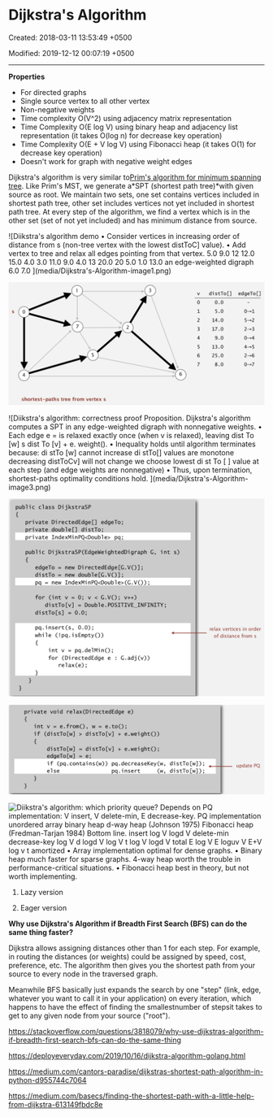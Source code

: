 # Dijkstra's Algorithm

Created: 2018-03-11 13:53:49 +0500

Modified: 2019-12-12 00:07:19 +0500

---

**Properties**
-   For directed graphs
-   Single source vertex to all other vertex
-   Non-negative weights
-   Time complexity O(V^2) using adjacency matrix representation
-   Time Complexity O(E log V) using binary heap and adjacency list representation (it takes O(log n) for decrease key operation)
-   Time Complexity O(E + V log V) using Fibonacci heap (it takes O(1) for decrease key operation)
-   Doesn't work for graph with negative weight edges



Dijkstra's algorithm is very similar to[Prim's algorithm for minimum spanning tree](https://www.geeksforgeeks.org/archives/27455). Like Prim's MST, we generate a*SPT (shortest path tree)*with given source as root. We maintain two sets, one set contains vertices included in shortest path tree, other set includes vertices not yet included in shortest path tree. At every step of the algorithm, we find a vertex which is in the other set (set of not yet included) and has minimum distance from source.





![Diikstra's algorithm demo • Consider vertices in increasing order of distance from s (non-tree vertex with the lowest distToC] value). • Add vertex to tree and relax all edges pointing from that vertex. 5.0 9.0 12 12.0 15.0 4.0 3.0 11.0 9.0 4.0 13 20.0 20 5.0 1.0 13.0 an edge-weighted digraph 6.0 7.0 ](media/Dijkstra's-Algorithm-image1.png)



![](media/Dijkstra's-Algorithm-image2.png)



![Diikstra's algorithm: correctness proof Proposition. Dijkstra's algorithm computes a SPT in any edge-weighted digraph with nonnegative weights. • Each edge e = is relaxed exactly once (when v is relaxed), leaving dist To [w] s dist To [v] + e. weight(). • Inequality holds until algorithm terminates because: di stTo [w] cannot increase di stTo[] values are monotone decreasing distToCv] will not change we choose lowest di st To [ ] value at each step (and edge weights are nonnegative) • Thus, upon termination, shortest-paths optimality conditions hold. ](media/Dijkstra's-Algorithm-image3.png)



![public class Di jkstraSP private Di rectedEdge[] edgeTo; private double[] distTo; private IndexMinPQ<Doub1e> pq; public Di jkstraSP(EdgeWeightedDigraph G, edgeTo = new Di ; distTo = new = new IndexMinPQ<Doub1e>(G.V()); pq for (int v = 0; v < G.V(); v++) int s) distTo[v] = Double. POSITIVE_INFINITY; di stTo[s] = 0.0; pq.insert(s, 0.0); while (!pq.isEmpty()) int v = pq.de1Min(); for (Di rectedEdge e . rel ax(e) ; relax vertices in order of distance from s G. adj (v)) ](media/Dijkstra's-Algorithm-image4.png)



![private void relax(Di rectedEdge e) int v = e. from(), w = e.to(); if (di st To [w] > di stTo[v] + e.weight()) distTo[w] = di stTo[v] + e.weight() ; edgeTo [w] = e; if (pq . contains (w)) pq.decreaseKey(w, di st To ; di st To ; update PQ else pq. insert ](media/Dijkstra's-Algorithm-image5.png)



![Diikstra's algorithm: which priority queue? Depends on PQ implementation: V insert, V delete-min, E decrease-key. PQ implementation unordered array binary heap d-way heap (Johnson 1975) Fibonacci heap (Fredman-Tarjan 1984) Bottom line. insert log V logd V delete-min decrease-key log V d logd V log V t log V logd V total E log V E loguv V E+V log v t amortized • Array implementation optimal for dense graphs. • Binary heap much faster for sparse graphs. 4-way heap worth the trouble in performance-critical situations. • Fibonacci heap best in theory, but not worth implementing. ](media/Dijkstra's-Algorithm-image6.png)



1.  Lazy version

2.  Eager version



**Why use Dijkstra's Algorithm if Breadth First Search (BFS) can do the same thing faster?**

Dijkstra allows assigning distances other than 1 for each step. For example, in routing the distances (or weights) could be assigned by speed, cost, preference, etc. The algorithm then gives you the shortest path from your source to every node in the traversed graph.

Meanwhile BFS basically just expands the search by one "step" (link, edge, whatever you want to call it in your application) on every iteration, which happens to have the effect of finding the smallestnumber of stepsit takes to get to any given node from your source ("root").



<https://stackoverflow.com/questions/3818079/why-use-dijkstras-algorithm-if-breadth-first-search-bfs-can-do-the-same-thing>



<https://deployeveryday.com/2019/10/16/dijkstra-algorithm-golang.html>

<https://medium.com/cantors-paradise/dijkstras-shortest-path-algorithm-in-python-d955744c7064>



<https://medium.com/basecs/finding-the-shortest-path-with-a-little-help-from-dijkstra-613149fbdc8e>






